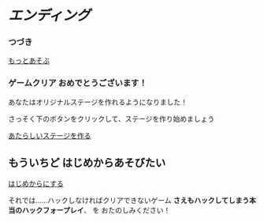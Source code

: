 # *エンディング*

### つづき

[もっとあそぶ](https://www.hackforplay.xyz/pickup)

### ゲームクリア おめでとうございます！

あなたはオリジナルステージを作れるようになりました！

さっそく下のボタンをクリックして、ステージを作り始めましょう

[あたらしいステージを作る](https://make-rpg.hackforplay.xyz)

## もういちど はじめからあそびたい

[はじめからにする](stages/1/index.html)

それでは……ハックしなければクリアできないゲーム
**さえもハックしてしまう本当のハックフォープレイ**、
を おたのしみください！

